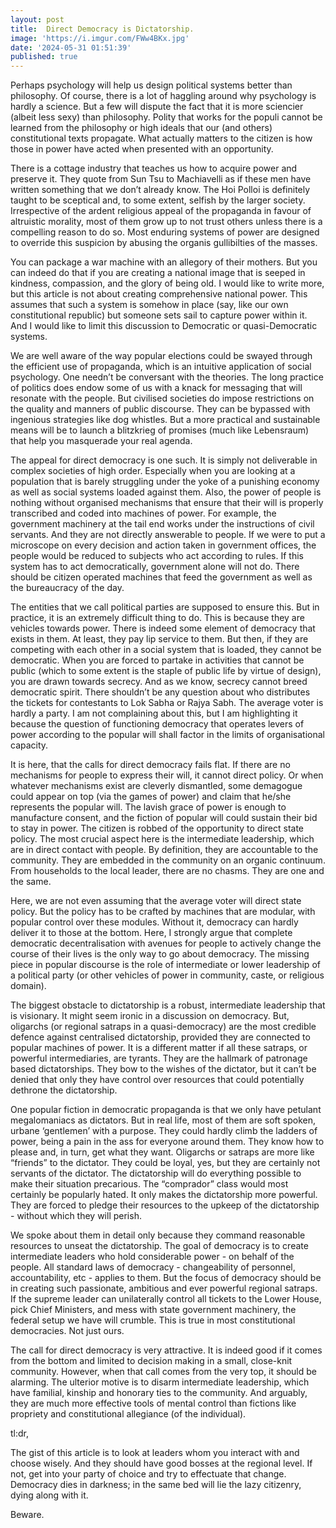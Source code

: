 ```yaml
---
layout: post
title:  Direct Democracy is Dictatorship.
image: 'https://i.imgur.com/FWw4BKx.jpg'
date: '2024-05-31 01:51:39'
published: true
---
```


Perhaps psychology will help us design political systems better than philosophy. Of course, there is a lot of haggling around why psychology is hardly a science. But a few will dispute the fact that it is more sciencier (albeit less sexy) than philosophy. Polity that works for the populi cannot be learned from the philosophy or high ideals that our (and others) constitutional texts propagate. What actually matters to the citizen is how those in power have acted when presented with an opportunity.

There is a cottage industry that teaches us how to acquire power and preserve it. They quote from Sun Tsu to Machiavelli as if these men have written something that we don’t already know. The Hoi Polloi is definitely taught to be sceptical and, to some extent, selfish by the larger society. Irrespective of the ardent religious appeal of the propaganda in favour of altruistic morality, most of them grow up to not trust others unless there is a compelling reason to do so. Most enduring systems of power are designed to override this suspicion by abusing the organis gullibilties of the masses.

You can package a war machine with an allegory of their mothers. But you can indeed do that if you are creating a national image that is seeped in kindness, compassion, and the glory of being old. I would like to write more, but this article is not about creating comprehensive national power. This assumes that such a system is somehow in place (say, like our own constitutional republic) but someone sets sail to capture power within it. And I would like to limit this discussion to Democratic or quasi-Democratic systems.

We are well aware of the way popular elections could be swayed through the efficient use of propaganda, which is an intuitive application of social psychology. One needn’t be conversant with the theories. The long practice of politics does endow some of us with a knack for messaging that will resonate with the people. But civilised societies do impose restrictions on the quality and manners of public discourse. They can be bypassed with ingenious strategies like dog whistles. But a more practical and sustainable means will be to launch a blitzkrieg of promises (much like Lebensraum) that help you masquerade your real agenda.

The appeal for direct democracy is one such. It is simply not deliverable in complex societies of high order. Especially when you are looking at a population that is barely struggling under the yoke of a punishing economy as well as social systems loaded against them. Also, the power of people is nothing without organised mechanisms that ensure that their will is properly transcribed and coded into machines of power. For example, the government machinery at the tail end works under the instructions of civil servants. And they are not directly answerable to people. If we were to put a microscope on every decision and action taken in government offices, the people would be reduced to subjects who act according to rules. If this system has to act democratically, government alone will not do. There should be citizen operated machines that feed the government as well as the bureaucracy of the day.

The entities that we call political parties are supposed to ensure this. But in practice, it is an extremely difficult thing to do. This is because they are vehicles towards power. There is indeed some element of democracy that exists in them. At least, they pay lip service to them. But then, if they are competing with each other in a social system that is loaded, they cannot be democratic. When you are forced to partake in activities that cannot be public (which to some extent is the staple of public life by virtue of design), you are drawn towards secrecy. And as we know, secrecy cannot breed democratic spirit. There shouldn’t be any question about who distributes the tickets for contestants to Lok Sabha or Rajya Sabh. The average voter is hardly a party. I am not complaining about this, but I am highlighting it because the question of functioning democracy that operates levers of power according to the popular will shall factor in the limits of organisational capacity.

It is here, that the calls for direct democracy fails flat. If there are no mechanisms for people to express their will, it cannot direct policy. Or when whatever mechanisms exist are cleverly dismantled, some demagogue could appear on top (via the games of power) and claim that he/she represents the popular will. The lavish grace of power is enough to manufacture consent, and the fiction of popular will could sustain their bid to stay in power. The citizen is robbed of the opportunity to direct state policy. The most crucial aspect here is the intermediate leadership, which are in direct contact with people. By definition, they are accountable to the community. They are embedded in the community on an organic continuum. From households to the local leader, there are no chasms. They are one and the same.

Here, we are not even assuming that the average voter will direct state policy. But the policy has to be crafted by machines that are modular, with popular control over these modules. Without it, democracy can hardly deliver it to those at the bottom. Here, I strongly argue that complete democratic decentralisation with avenues for people to actively change the course of their lives is the only way to go about democracy. The missing piece in popular discourse is the role of intermediate or lower leadership of a political party (or other vehicles of power in community, caste, or religious domain). 

The biggest obstacle to dictatorship is a robust, intermediate leadership that is visionary. It might seem ironic in a discussion on democracy. But, oligarchs (or regional satraps in a quasi-democracy) are the most credible defence against centralised dictatorship, provided they are connected to popular machines of power. It is a different matter if all these satraps, or powerful intermediaries, are tyrants. They are the hallmark of patronage based dictatorships. They bow to the wishes of the dictator, but it can’t be denied that only they have control over resources that could potentially dethrone the dictatorship.

One popular fiction in democratic propaganda is that we only have petulant megalomaniacs as dictators. But in real life, most of them are soft spoken, urbane ‘gentlemen’ with a purpose. They could hardly climb the ladders of power, being a pain in the ass for everyone around them. They know how to please and, in turn, get what they want. Oligarchs or satraps are more like “friends” to the dictator. They could be loyal, yes, but they are certainly not servants of the dictator. The dictatorship will do everything possible to make their situation precarious. The “comprador” class would most certainly be popularly hated. It only makes the dictatorship more powerful. They are forced to pledge their resources to the upkeep of the dictatorship - without which they will perish.

We spoke about them in detail only because they command reasonable resources to unseat the dictatorship. The goal of democracy is to create intermediate leaders who hold considerable power - on behalf of the people. All standard laws of democracy - changeability of personnel, accountability, etc - applies to them. But the focus of democracy should be in creating such passionate, ambitious and ever powerful regional satraps. If the supreme leader can unilaterally control all tickets to the Lower House, pick Chief Ministers, and mess with state government machinery, the federal setup we have will crumble. This is true in most constitutional democracies. Not just ours.

The call for direct democracy is very attractive. It is indeed good if it comes from the bottom and limited to decision making in a small, close-knit community. However, when that call comes from the very top, it should be alarming. The ulterior motive is to disarm intermediate leadership, which have familial, kinship and honorary ties to the community. And arguably, they are much more effective tools of mental control than fictions like propriety and constitutional allegiance (of the individual).

tl:dr,

The gist of this article is to look at leaders whom you interact with and choose wisely. And they should have good bosses at the regional level. If not, get into your party of choice and try to effectuate that change. Democracy dies in darkness; in the same bed will lie the lazy citizenry, dying along with it. 

Beware. 


